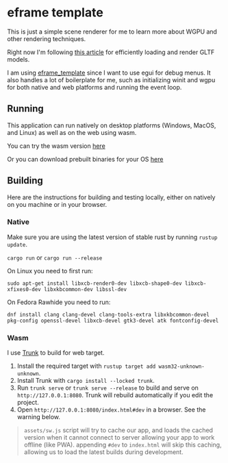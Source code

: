 # eframe template

This is just a simple scene renderer for me to learn more about WGPU and other rendering techniques.

Right now I'm following [this article](toji.github.io/webgpu-gltf-case-study) for efficiently loading and render GLTF models.

I am using [eframe_template](https://github.com/emilk/eframe_template) since I want to use egui for debug menus. It also handles a lot of boilerplate for me, such as initializing winit and wgpu for both native and web platforms and running the event loop.

## Running

This application can run natively on desktop platforms (Windows, MacOS, and Linux) as well as on the web using wasm.

You can try the wasm version [here](https://gonkalbell.github.io/jmb-gtlf-renderer/)

Or you can download prebuilt binaries for your OS [here](https://github.com/Gonkalbell/jmb-gtlf-renderer/releases/tag/main-release)

## Building

Here are the instructions for building and testing locally, either on natively on you machine or in your browser.

### Native

Make sure you are using the latest version of stable rust by running `rustup update`.

`cargo run` or `cargo run --release`

On Linux you need to first run:

`sudo apt-get install libxcb-render0-dev libxcb-shape0-dev libxcb-xfixes0-dev libxkbcommon-dev libssl-dev`

On Fedora Rawhide you need to run:

`dnf install clang clang-devel clang-tools-extra libxkbcommon-devel pkg-config openssl-devel libxcb-devel gtk3-devel atk fontconfig-devel`

### Wasm

I use [Trunk](https://trunkrs.dev/) to build for web target.

1. Install the required target with `rustup target add wasm32-unknown-unknown`.
2. Install Trunk with `cargo install --locked trunk`.
3. Run `trunk serve` or `trunk serve --release` to build and serve on `http://127.0.0.1:8080`. Trunk will rebuild automatically if you edit the project.
4. Open `http://127.0.0.1:8080/index.html#dev` in a browser. See the warning below.

> `assets/sw.js` script will try to cache our app, and loads the cached version when it cannot connect to server allowing your app to work offline (like PWA).
> appending `#dev` to `index.html` will skip this caching, allowing us to load the latest builds during development.

